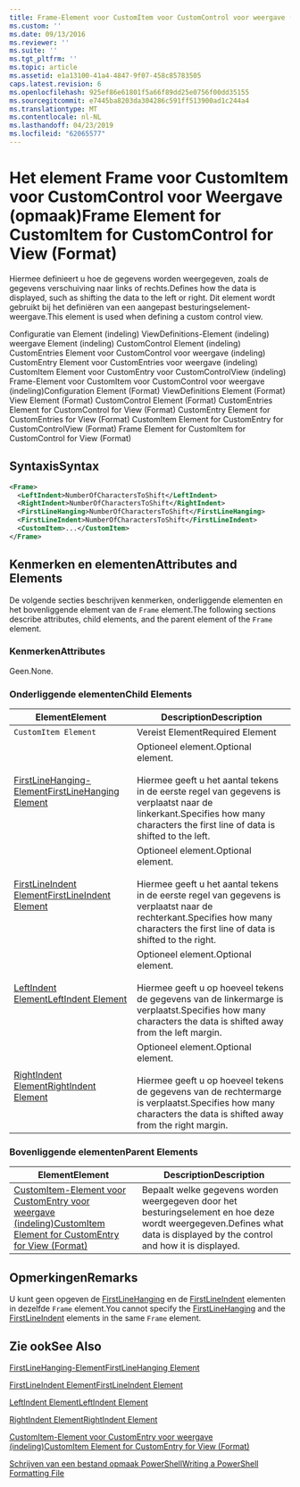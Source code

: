 ```yaml
---
title: Frame-Element voor CustomItem voor CustomControl voor weergave (indeling) | Microsoft Docs
ms.custom: ''
ms.date: 09/13/2016
ms.reviewer: ''
ms.suite: ''
ms.tgt_pltfrm: ''
ms.topic: article
ms.assetid: e1a13100-41a4-4847-9f07-458c85783505
caps.latest.revision: 6
ms.openlocfilehash: 925ef86e61801f5a66f89dd25e0756f00dd35155
ms.sourcegitcommit: e7445ba8203da304286c591ff513900ad1c244a4
ms.translationtype: MT
ms.contentlocale: nl-NL
ms.lasthandoff: 04/23/2019
ms.locfileid: "62065577"
---
```

# <a name="frame-element-for-customitem-for-customcontrol-for-view-format"></a><span data-ttu-id="5e0d9-102">Het element Frame voor CustomItem voor CustomControl voor Weergave (opmaak)</span><span class="sxs-lookup"><span data-stu-id="5e0d9-102">Frame Element for CustomItem for CustomControl for View (Format)</span></span>

<span data-ttu-id="5e0d9-103">Hiermee definieert u hoe de gegevens worden weergegeven, zoals de gegevens verschuiving naar links of rechts.</span><span class="sxs-lookup"><span data-stu-id="5e0d9-103">Defines how the data is displayed, such as shifting the data to the left or right.</span></span> <span data-ttu-id="5e0d9-104">Dit element wordt gebruikt bij het definiëren van een aangepast besturingselement-weergave.</span><span class="sxs-lookup"><span data-stu-id="5e0d9-104">This element is used when defining a custom control view.</span></span>

<span data-ttu-id="5e0d9-105">Configuratie van Element (indeling) ViewDefinitions-Element (indeling) weergave Element (indeling) CustomControl Element (indeling) CustomEntries Element voor CustomControl voor weergave (indeling) CustomEntry Element voor CustomEntries voor weergave (indeling) CustomItem Element voor CustomEntry voor CustomControlView (indeling) Frame-Element voor CustomItem voor CustomControl voor weergave (indeling)</span><span class="sxs-lookup"><span data-stu-id="5e0d9-105">Configuration Element (Format) ViewDefinitions Element (Format) View Element (Format) CustomControl Element (Format) CustomEntries Element for CustomControl for View (Format) CustomEntry Element for CustomEntries for View (Format) CustomItem Element for CustomEntry for CustomControlView (Format) Frame Element for CustomItem for CustomControl for View (Format)</span></span>

## <a name="syntax"></a><span data-ttu-id="5e0d9-106">Syntaxis</span><span class="sxs-lookup"><span data-stu-id="5e0d9-106">Syntax</span></span>

```xml
<Frame>
  <LeftIndent>NumberOfCharactersToShift</LeftIndent>
  <RightIndent>NumberOfCharactersToShift</RightIndent>
  <FirstLineHanging>NumberOfCharactersToShift</FirstLineHanging>
  <FirstLineIndent>NumberOfCharactersToShift</FirstLineIndent>
  <CustomItem>...</CustomItem>
</Frame>
```

## <a name="attributes-and-elements"></a><span data-ttu-id="5e0d9-107">Kenmerken en elementen</span><span class="sxs-lookup"><span data-stu-id="5e0d9-107">Attributes and Elements</span></span>

<span data-ttu-id="5e0d9-108">De volgende secties beschrijven kenmerken, onderliggende elementen en het bovenliggende element van de `Frame` element.</span><span class="sxs-lookup"><span data-stu-id="5e0d9-108">The following sections describe attributes, child elements, and the parent element of the `Frame` element.</span></span>

### <a name="attributes"></a><span data-ttu-id="5e0d9-109">Kenmerken</span><span class="sxs-lookup"><span data-stu-id="5e0d9-109">Attributes</span></span>

<span data-ttu-id="5e0d9-110">Geen.</span><span class="sxs-lookup"><span data-stu-id="5e0d9-110">None.</span></span>

### <a name="child-elements"></a><span data-ttu-id="5e0d9-111">Onderliggende elementen</span><span class="sxs-lookup"><span data-stu-id="5e0d9-111">Child Elements</span></span>

|<span data-ttu-id="5e0d9-112">Element</span><span class="sxs-lookup"><span data-stu-id="5e0d9-112">Element</span></span>|<span data-ttu-id="5e0d9-113">Description</span><span class="sxs-lookup"><span data-stu-id="5e0d9-113">Description</span></span>|
|-------------|-----------------|
|`CustomItem Element`|<span data-ttu-id="5e0d9-114">Vereist Element</span><span class="sxs-lookup"><span data-stu-id="5e0d9-114">Required Element</span></span>|
|[<span data-ttu-id="5e0d9-115">FirstLineHanging-Element</span><span class="sxs-lookup"><span data-stu-id="5e0d9-115">FirstLineHanging Element</span></span>](./firstlinehanging-element-for-frame-for-customcontrol-for-view-format.md)|<span data-ttu-id="5e0d9-116">Optioneel element.</span><span class="sxs-lookup"><span data-stu-id="5e0d9-116">Optional element.</span></span><br /><br /> <span data-ttu-id="5e0d9-117">Hiermee geeft u het aantal tekens in de eerste regel van gegevens is verplaatst naar de linkerkant.</span><span class="sxs-lookup"><span data-stu-id="5e0d9-117">Specifies how many characters the first line of data is shifted to the left.</span></span>|
|[<span data-ttu-id="5e0d9-118">FirstLineIndent Element</span><span class="sxs-lookup"><span data-stu-id="5e0d9-118">FirstLineIndent Element</span></span>](./firstlineindent-element-for-frame-for-customcontrol-for-view-format.md)|<span data-ttu-id="5e0d9-119">Optioneel element.</span><span class="sxs-lookup"><span data-stu-id="5e0d9-119">Optional element.</span></span><br /><br /> <span data-ttu-id="5e0d9-120">Hiermee geeft u het aantal tekens in de eerste regel van gegevens is verplaatst naar de rechterkant.</span><span class="sxs-lookup"><span data-stu-id="5e0d9-120">Specifies how many characters the first line of data is shifted to the right.</span></span>|
|[<span data-ttu-id="5e0d9-121">LeftIndent Element</span><span class="sxs-lookup"><span data-stu-id="5e0d9-121">LeftIndent Element</span></span>](./leftindent-element-for-frame-for-customcontrol-for-view-format.md)|<span data-ttu-id="5e0d9-122">Optioneel element.</span><span class="sxs-lookup"><span data-stu-id="5e0d9-122">Optional element.</span></span><br /><br /> <span data-ttu-id="5e0d9-123">Hiermee geeft u op hoeveel tekens de gegevens van de linkermarge is verplaatst.</span><span class="sxs-lookup"><span data-stu-id="5e0d9-123">Specifies how many characters the data is shifted away from the left margin.</span></span>|
|[<span data-ttu-id="5e0d9-124">RightIndent Element</span><span class="sxs-lookup"><span data-stu-id="5e0d9-124">RightIndent Element</span></span>](./rightindent-element-for-frame-for-customcontrol-for-view-format.md)|<span data-ttu-id="5e0d9-125">Optioneel element.</span><span class="sxs-lookup"><span data-stu-id="5e0d9-125">Optional element.</span></span><br /><br /> <span data-ttu-id="5e0d9-126">Hiermee geeft u op hoeveel tekens de gegevens van de rechtermarge is verplaatst.</span><span class="sxs-lookup"><span data-stu-id="5e0d9-126">Specifies how many characters the data is shifted away from the right margin.</span></span>|

### <a name="parent-elements"></a><span data-ttu-id="5e0d9-127">Bovenliggende elementen</span><span class="sxs-lookup"><span data-stu-id="5e0d9-127">Parent Elements</span></span>

|<span data-ttu-id="5e0d9-128">Element</span><span class="sxs-lookup"><span data-stu-id="5e0d9-128">Element</span></span>|<span data-ttu-id="5e0d9-129">Description</span><span class="sxs-lookup"><span data-stu-id="5e0d9-129">Description</span></span>|
|-------------|-----------------|
|[<span data-ttu-id="5e0d9-130">CustomItem-Element voor CustomEntry voor weergave (indeling)</span><span class="sxs-lookup"><span data-stu-id="5e0d9-130">CustomItem Element for CustomEntry for View (Format)</span></span>](./customitem-element-for-customentry-for-customcontrol-for-view-format.md)|<span data-ttu-id="5e0d9-131">Bepaalt welke gegevens worden weergegeven door het besturingselement en hoe deze wordt weergegeven.</span><span class="sxs-lookup"><span data-stu-id="5e0d9-131">Defines what data is displayed by the control and how it is displayed.</span></span>|

## <a name="remarks"></a><span data-ttu-id="5e0d9-132">Opmerkingen</span><span class="sxs-lookup"><span data-stu-id="5e0d9-132">Remarks</span></span>

<span data-ttu-id="5e0d9-133">U kunt geen opgeven de [FirstLineHanging](./firstlinehanging-element-for-frame-for-customcontrol-for-view-format.md) en de [FirstLineIndent](./firstlineindent-element-for-frame-for-customcontrol-for-view-format.md) elementen in dezelfde `Frame` element.</span><span class="sxs-lookup"><span data-stu-id="5e0d9-133">You cannot specify the [FirstLineHanging](./firstlinehanging-element-for-frame-for-customcontrol-for-view-format.md) and the [FirstLineIndent](./firstlineindent-element-for-frame-for-customcontrol-for-view-format.md) elements in the same `Frame` element.</span></span>

## <a name="see-also"></a><span data-ttu-id="5e0d9-134">Zie ook</span><span class="sxs-lookup"><span data-stu-id="5e0d9-134">See Also</span></span>

[<span data-ttu-id="5e0d9-135">FirstLineHanging-Element</span><span class="sxs-lookup"><span data-stu-id="5e0d9-135">FirstLineHanging Element</span></span>](./firstlinehanging-element-for-frame-for-customcontrol-for-view-format.md)

[<span data-ttu-id="5e0d9-136">FirstLineIndent Element</span><span class="sxs-lookup"><span data-stu-id="5e0d9-136">FirstLineIndent Element</span></span>](./firstlineindent-element-for-frame-for-customcontrol-for-view-format.md)

[<span data-ttu-id="5e0d9-137">LeftIndent Element</span><span class="sxs-lookup"><span data-stu-id="5e0d9-137">LeftIndent Element</span></span>](./leftindent-element-for-frame-for-customcontrol-for-view-format.md)

[<span data-ttu-id="5e0d9-138">RightIndent Element</span><span class="sxs-lookup"><span data-stu-id="5e0d9-138">RightIndent Element</span></span>](./rightindent-element-for-frame-for-customcontrol-for-view-format.md)

[<span data-ttu-id="5e0d9-139">CustomItem-Element voor CustomEntry voor weergave (indeling)</span><span class="sxs-lookup"><span data-stu-id="5e0d9-139">CustomItem Element for CustomEntry for View (Format)</span></span>](./customitem-element-for-customentry-for-customcontrol-for-view-format.md)

[<span data-ttu-id="5e0d9-140">Schrijven van een bestand opmaak PowerShell</span><span class="sxs-lookup"><span data-stu-id="5e0d9-140">Writing a PowerShell Formatting File</span></span>](./writing-a-powershell-formatting-file.md)
